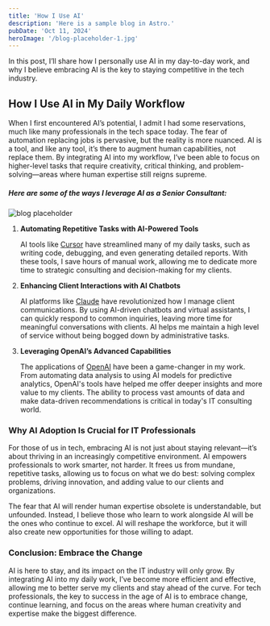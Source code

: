 ```yaml
---
title: 'How I Use AI'
description: 'Here is a sample blog in Astro.'
pubDate: 'Oct 11, 2024'
heroImage: '/blog-placeholder-1.jpg'
---
```

In this post, I’ll share how I personally use AI in my day-to-day work, and why I believe embracing AI is the key to staying competitive in the tech industry.

## How I Use AI in My Daily Workflow

When I first encountered AI’s potential, I admit I had some reservations, much like many professionals in the tech space today. The fear of automation replacing jobs is pervasive, but the reality is more nuanced. AI is a tool, and like any tool, it’s there to augment human capabilities, not replace them. By integrating AI into my workflow, I’ve been able to focus on higher-level tasks that require creativity, critical thinking, and problem-solving—areas where human expertise still reigns supreme.

##### Here are some of the ways I leverage AI as a Senior Consultant:

![blog placeholder](/blog-placeholder-about.jpg)

1. **Automating Repetitive Tasks with AI-Powered Tools**

   AI tools like [Cursor](https://cursor.com) have streamlined many of my daily tasks, such as writing code, debugging, and even generating detailed reports. With these tools, I save hours of manual work, allowing me to dedicate more time to strategic consulting and decision-making for my clients.

2. **Enhancing Client Interactions with AI Chatbots**

   AI platforms like [Claude](https://claude.ai) have revolutionized how I manage client communications. By using AI-driven chatbots and virtual assistants, I can quickly respond to common inquiries, leaving more time for meaningful conversations with clients. AI helps me maintain a high level of service without being bogged down by administrative tasks.

3. **Leveraging OpenAI’s Advanced Capabilities**

   The applications of [OpenAI](https://openai.com) have been a game-changer in my work. From automating data analysis to using AI models for predictive analytics, OpenAI's tools have helped me offer deeper insights and more value to my clients. The ability to process vast amounts of data and make data-driven recommendations is critical in today's IT consulting world.

### Why AI Adoption Is Crucial for IT Professionals

For those of us in tech, embracing AI is not just about staying relevant—it’s about thriving in an increasingly competitive environment. AI empowers professionals to work smarter, not harder. It frees us from mundane, repetitive tasks, allowing us to focus on what we do best: solving complex problems, driving innovation, and adding value to our clients and organizations.

The fear that AI will render human expertise obsolete is understandable, but unfounded. Instead, I believe those who learn to work alongside AI will be the ones who continue to excel. AI will reshape the workforce, but it will also create new opportunities for those willing to adapt.

### Conclusion: Embrace the Change

AI is here to stay, and its impact on the IT industry will only grow. By integrating AI into my daily work, I’ve become more efficient and effective, allowing me to better serve my clients and stay ahead of the curve. For tech professionals, the key to success in the age of AI is to embrace change, continue learning, and focus on the areas where human creativity and expertise make the biggest difference.
